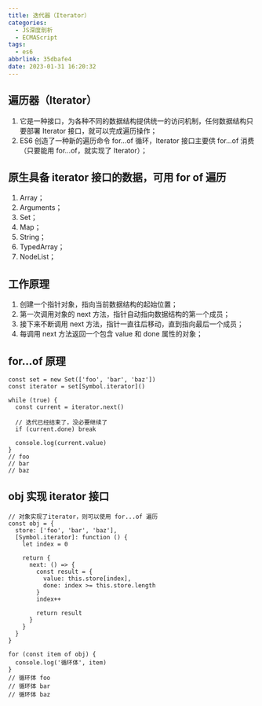 ```yaml
---
title: 迭代器（Iterator）
categories:
  - JS深度剖析
  - ECMAScript
tags:
  - es6
abbrlink: 35dbafe4
date: 2023-01-31 16:20:32
---
```


## 遍历器（Iterator）
1. 它是一种接口，为各种不同的数据结构提供统一的访问机制，任何数据结构只要部署 Iterator 接口，就可以完成遍历操作；
2. ES6 创造了一种新的遍历命令 for...of 循环，Iterator 接口主要供 for...of 消费（只要能用 for...of，就实现了 Iterator）；


## 原生具备 iterator 接口的数据，可用 for of 遍历
1. Array；
2. Arguments；
3. Set；
4. Map；
5. String；
6. TypedArray；
7. NodeList；


## 工作原理
1. 创建一个指针对象，指向当前数据结构的起始位置；
2. 第一次调用对象的 next 方法，指针自动指向数据结构的第一个成员；
3. 接下来不断调用 next 方法，指针一直往后移动，直到指向最后一个成员；
4. 每调用 next 方法返回一个包含 value 和 done 属性的对象；

## for...of 原理
```JS
const set = new Set(['foo', 'bar', 'baz'])
const iterator = set[Symbol.iterator]()

while (true) {
  const current = iterator.next()

  // 迭代已经结束了，没必要继续了
  if (current.done) break 

  console.log(current.value)
}
// foo
// bar
// baz
```

## obj 实现 iterator 接口
```JS
// 对象实现了iterator，则可以使用 for...of 遍历
const obj = {
  store: ['foo', 'bar', 'baz'],
  [Symbol.iterator]: function () {
    let index = 0

    return {
      next: () => {
        const result = {
          value: this.store[index],
          done: index >= this.store.length
        }
        index++

        return result
      }
    }
  }
}

for (const item of obj) {
  console.log('循环体', item)
}
// 循环体 foo
// 循环体 bar
// 循环体 baz
```